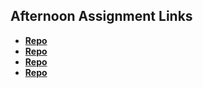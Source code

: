 ## Afternoon Assignment Links

* **[Repo](https://github.com/zbarnes32/<ASSIGNMENT_REPO>)**
* **[Repo](https://zbarnes32.github.io/coolsite/)**
* **[Repo](https://github.com/zbarnes32/clone-site)**
* **[Repo](https://github.com/zbarnes32/<ASSIGNMENT_REPO>)**
